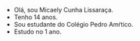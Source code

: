 - Olá, sou Micaely Cunha Lissaraça.
- Tenho 14 anos.
- Sou estudante do Colégio Pedro Amŕtico.
- Estudo no 1 ano.
